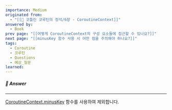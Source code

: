 ```yaml
---
importance: Medium
originated from:
  - "[[📘 코틀린 코루틴의 정석/6장 - CoroutineContext]]"
answered by:
  - Book
prev page: "[[어떻게 CoroutineContext의 구성 요소들에 접근할 수 있나요?]]"
next page: "[[minusKey 함수 사용 시 어떤 점을 주의해야 하나요?]]"
tags:
  - Coroutine
  - 코루틴
  - Questions
  - 예상_질문
learned:
---
```

##### 💬 Answer
---
[CoroutineContext.minusKey](CoroutineContext.minusKey.md) 함수를 사용하여 제외합니다.
